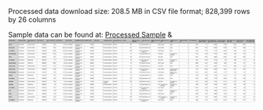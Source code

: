 Processed data download size: 208.5 MB in CSV file format; 828,399 rows by 26 columns

Sample data can be found at: [Processed Sample](processed_sample.numbers) & ![Screenshot](processed_sample_screenshot.png)
